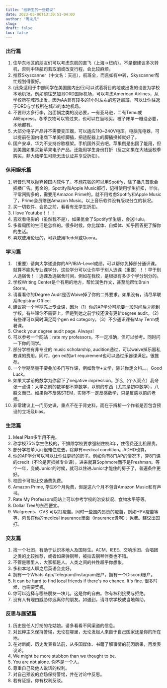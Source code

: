 ```yaml
---
title: "给新生的一些建议"
date: 2023-05-06T13:30:51-04:00
author: "周未凡"
slug:
draft: false
toc: false
---
```

<h3>出行篇</h3>

1. 住华东地区的朋友们可以考虑东航的直飞（上海->纽约）。不是很建议多次转机，否则中转航司若取消或改变行程，会比较麻烦。
2. 推荐Skyscanner（中文名：天巡），航班全，而且如有中转，Skyscanner帮忙规划得很好。
3. (此条适用于中部同学在美国国内出行)可以试着将目的地或出发的设置为学校本地机场。例如前往芝加哥ORD国际机场，可以考虑American Airlines，从学校所在城市出发。因为AA具有较多的1小时左右的短途航班，可以让你往返于ORD与学校所在城市的本地机场。
4. 不要带太多行李。泡面锅之类的没必要，一有亚马逊，二有Temu或AliExpress。冬季衣物可以寄过来，也可以在当地买。被子床单一概没必要，本地都有。
5. 大部分电子产品并不需要变压器，可以适应110~240V电压。电脑充电器，可以提前在国内电商下单美标脚插，把适配器上的脚插换掉就好了。
6. 国产安卓、华为不支持谷歌框架。手机国外买去吧。苹果倒是出国了能用，但到美国如果买新苹果电子产品，还能用学生身份打折（反之如果在大陆返校季购买，非大陆学生可能无法认证并享受折扣）。

<h3>休闲娱乐篇</h3>

1. 听音乐可以抛弃掉国内软件了。不想花钱的可以用Spotify，除了播几首歌会插播广告。氪金的，Spotify和Apple Music都行，记得使用学生折扣，半价。平常网购多的，需要用Amazon Prime的，就不用考虑Spotify和Apple Music了，Prime会员赠送Amazon Music。以上音乐软件没有版权分立的状况。
2. 买一切软件、会员之前，看看有无学生折扣。
3. I love Youtube！！！
4. 喜欢看电影的（虽然我不是），如果氪金了Spotify学生版，会送Hulu。
5. 多看周围的生活是怎样的。很多时候，你比媒体、自媒体、知乎回答更了解你的生活。
6. 喜欢使用论坛的，可以使用Reddit或Quora。

<h3>学习篇</h3>

1. （重要）请向大学递送你的AP/IB/A-Level成绩，可以帮你免掉部分通识课。就算不能免专业课学分，这些学分可以让你早于别人选课（重要）！！早于别人选宿舍！！选课及选宿舍时间，例如在我校，是根据有多少个学分划分的。
2. 学校Writing Center是个有用的地方，帮忙润色作文，甚至能帮忙Brain Storm。
3. 请看看你的Degree Audit是否Waive掉了你的二外要求。如果没有，请尽早联系Registrar Office.
4. 建议第一个学期先上专业课，因为（1）你的AP学分可能要一段时间后才能到学校，有些课你不需要上，但是到达之前学校还没有更新degree audit。（2）有些课可以同时满足两个gen ed category。（3）不少通识课有May Term或暑课。
5. Check your degree audit page. Always!
6. 可以参考一个网站：rate my professors。不一定准确，但可以参考。同时问一下你的同学。
7. 部分学校有非专业的 music scholarship, audition通过，可以waive掉乐器私教课的费用。同时，gen ed的art requirement也可以通过乐器课满足。很推荐。
8. 一个学期尽量不要叠加多门写作课，例如哲学+文学，除非你走文科。。。Good Luck。
9. 如果大学前的数学为你留下了negative impression，那么（个人观点）我夸张一点讲：大学之前的数学都不算数学，以前的东西（尤其是初中数学），八股文而已。如果你不反感STEM，实际不一定反感数学，只是反感以前的老师。
10. 非常建议上一门历史课，重点不在于背史料，而在于辨析一个作者是否包含预设的立场及bias。

<h3>生活篇</h3>

1. Meal Plan多半用不完。
2. 称学校75%学生住校的，不排除学校要求强制住校3年，住宿费还比租房贵。
3. 部分学校单人间很难住进去，除非有medical condition。ADHD也算。
4. 你的AP学分可以可以让你住更好的房子。例如你有8门AP的情况下，算8门课的credit（不论是否抵掉专业课），进来就算Sophmore而不是Freshman。等个一年，变成Junior的时候，就可以住进Junior才能住的房子了，普遍条件更好。
5. 校园卡可能让交通费免费。
6. Amazon Prime, 学生6个月免费，但是这六个月不包含Amazon Music和有声书。
7. Rate My Professors网站上可以参考学校的治安状况、食物水平等等。
8. Dollar Tree的东西便宜。
9. Walgreens、CVS 可以打疫苗。同时一些国内昂贵的疫苗，例如HPV疫苗等等，包含在你的medical insurance里面（insurance贵啊），免费。建议出国打。

<h3>交友篇</h3>

1. 找一个社团，有助于认识本地人及国际生。ACM、IEEE、交响乐团、合唱团之类的比较推荐，或者如果弹钢琴，被拉去钢琴伴奏也不错。
2. 不管是哪里人，大家都是人。人类之间的共性超乎你想象。
3. 多和本地人聊之后英语会变好。
4. 拥有一个Whats App/Telegram/Instagram账户，拥有一个Discord账户。
5. It can be hard to find local friends if there's no chance. It's fine. 很多时候，也需要契机。
6. 你可以选择与哪些朋友一块儿。这是你的自由。你有权利接受与拒绝。
7. 没有人有理由威胁你远离你的朋友。如遇到，请寻求学校或当地帮助。

<h3>反思与展望篇</h3>

1. 历史是任人打扮的花姑娘。请多看看不同渠道的信息。
2. 对民粹主义保持警惕，无论在哪里，无论发起人来自于自己国家还是你的所在地。
3. 在对新闻、历史发表看法前，从多国媒体、书籍了解事情的前因后果，再发表议论。
4. We might be more stubbon than we thought to be.
5. You are not alone. 你不是一个人。
6. 尊重自己及他人说话的权利。
7. 对自己预设的立场保持警惕，并在讨论中反思。
8. 若有证据，你有权利反驳。